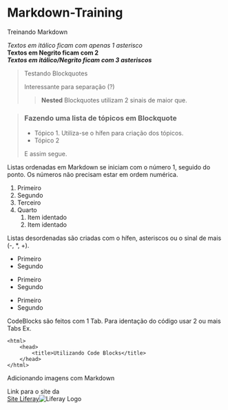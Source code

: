 # Markdown-Training
Treinando Markdown

*Textos em itálico ficam com apenas 1 asterisco*  
**Textos em Negrito ficam com 2**  
***Textos em itálico/Negrito ficam com 3 asteriscos***  

> Testando Blockquotes
>
> Interessante para separação (?)
>
>> **Nested** Blockquotes utilizam 2 sinais de maior que.

> ### Fazendo uma lista de tópicos em Blockquote
>
> - Tópico 1. Utiliza-se o hífen para criação dos tópicos.
> - Tópico 2
>
> E assim segue.

Listas ordenadas em Markdown se iniciam com o número 1, seguido do ponto. Os números não precisam estar em ordem numérica.

1. Primeiro
2. Segundo
4. Terceiro
3. Quarto
    1. Item identado
    3. Item identado
  
Listas desordenadas são criadas com o hífen, asteriscos ou o sinal de mais (-, *, +).

- Primeiro
- Segundo

* Primeiro
* Segundo

+ Primeiro
+ Segundo

CodeBlocks são feitos com 1 Tab. Para identação do código usar 2 ou mais Tabs
Ex.

    <html>
        <head>
            <title>Utilizando Code Blocks</title>
        </head>
    </html>
    
Adicionando imagens com Markdown

Link para o site da  
[Site Liferay](https://www.liferay.com/pt/home)![Liferay Logo](https://www.eapps.com/images/liferay-logo-large.png)
